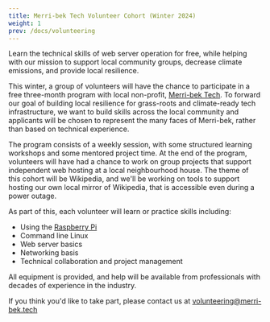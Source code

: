 ```yaml
---
title: Merri-bek Tech Volunteer Cohort (Winter 2024)
weight: 1
prev: /docs/volunteering
---
```


Learn the technical skills of web server operation for free, while helping with our mission to support local community groups, decrease climate emissions, and provide local resilience.

This winter, a group of volunteers will have the chance to participate in a free three-month program with local non-profit, [Merri-bek Tech](/). To forward our goal of building local resilience for grass-roots and climate-ready tech infrastructure, we want to build skills across the local community and applicants will be chosen to represent the many faces of Merri-bek, rather than based on technical experience.

The program consists of a weekly session, with some structured learning workshops and some mentored project time. At the end of the program, volunteers will have had a chance to work on group projects that support independent web hosting at a local neighbourhood house. The theme of this cohort will be Wikipedia, and we'll be working on tools to support hosting our own local mirror of Wikipedia, that is accessible even during a power outage.

As part of this, each volunteer will learn or practice skills including:

* Using the [Raspberry Pi](https://www.raspberrypi.com/for-home/)
* Command line Linux
* Web server basics
* Networking basis
* Technical collaboration and project management

All equipment is provided, and help will be available from professionals with decades of experience in the industry.

If you think you'd like to take part, please contact us at volunteering@merri-bek.tech


